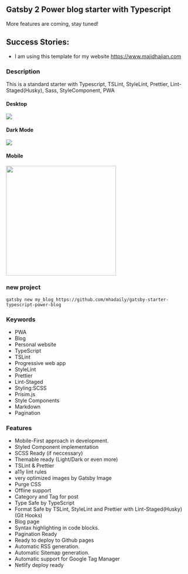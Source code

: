 ## Gatsby 2 Power blog starter with Typescript

More features are coming, stay tuned!

## Success Stories:

- I am using this template for my website https://www.majidhajian.com

### Description

This is a standard starter with Typescript, TSLint, StyleLint, Prettier, Lint-Staged(Husky), Sass, StyleComponent, PWA

#### Desktop

<img src="https://raw.githubusercontent.com/mhadaily/gatsby-starter-typescript-power-blog/develop/desktop.png">

#### Dark Mode

<img src="https://raw.githubusercontent.com/mhadaily/gatsby-starter-typescript-power-blog/develop/dark.png">

#### Mobile

<img src="https://raw.githubusercontent.com/mhadaily/gatsby-starter-typescript-power-blog/develop/mobile.png" width="300px">

### new project

```
gatsby new my_blog https://github.com/mhadaily/gatsby-starter-typescript-power-blog
```

### Keywords

- PWA
- Blog
- Personal website
- TypeScript
- TSLint
- Progressive web app
- StyleLint
- Prettier
- Lint-Staged
- Styling:SCSS
- Prisim.js
- Style Components
- Markdown
- Pagination

### Features

- Mobile-First approach in development.
- Styled Component implementation
- SCSS Ready (if neccessary)
- Themable ready (Light/Dark or even more)
- TSLint & Prettier
- a11y lint rules
- very optimized images by Gatsby Image
- Purge CSS
- Offline support
- Category and Tag for post
- Type Safe by TypeScript
- Format Safe by TSLint, StyleLint and Prettier with Lint-Staged(Husky) (Git Hooks)
- Blog page
- Syntax highlighting in code blocks.
- Pagination Ready
- Ready to deploy to Github pages
- Automatic RSS generation.
- Automatic Sitemap generation.
- Automatic support for Google Tag Manager
- Netlify deploy ready
